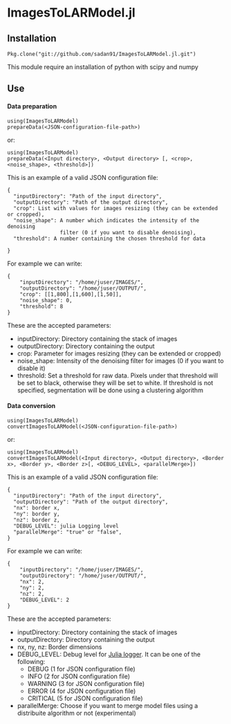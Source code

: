 # ImagesToLARModel.jl

Installation
------

    Pkg.clone("git://github.com/sadan91/ImagesToLARModel.jl.git")
    
This module require an installation of python with scipy and numpy

Use
------

#### Data preparation

    using(ImagesToLARModel)
    prepareData(<JSON-configuration-file-path>)
 
 or:
 
    using(ImagesToLARModel)
    prepareData(<Input directory>, <Output directory> [, <crop>, <noise_shape>, <threshold>])

This is an example of a valid JSON configuration file:

    {
      "inputDirectory": "Path of the input directory",
      "outputDirectory": "Path of the output directory",
      "crop": List with values for images resizing (they can be extended or cropped),
      "noise_shape": A number which indicates the intensity of the denoising
                     filter (0 if you want to disable denoising),
      "threshold": A number containing the chosen threshold for data

    }
    
For example we can write:

    { 
        "inputDirectory": "/home/juser/IMAGES/",
        "outputDirectory": "/home/juser/OUTPUT/",
        "crop": [[1,800],[1,600],[1,50]],
        "noise_shape": 0,
        "threshold": 8
    }

These are the accepted parameters:

- inputDirectory: Directory containing the stack of images
- outputDirectory: Directory containing the output
- crop: Parameter for images resizing (they can be extended or cropped)
- noise_shape: Intensity of the denoising filter for images (0 if you want to disable it)
- threshold: Set a threshold for raw data. Pixels under that threshold will be 
             set to black, otherwise they will be set to white. If threshold 
             is not specified, segmentation will be done using a clustering algorithm

#### Data conversion

    using(ImagesToLARModel)
    convertImagesToLARModel(<JSON-configuration-file-path>)
 
 or:
 
    using(ImagesToLARModel)
    convertImagesToLARModel(<Input directory>, <Output directory>, <Border x>, <Border y>, <Border z>[, <DEBUG_LEVEL>, <parallelMerge>])

This is an example of a valid JSON configuration file:

    {
      "inputDirectory": "Path of the input directory",
      "outputDirectory": "Path of the output directory",
      "nx": border x,
      "ny": border y,
      "nz": border z,
      "DEBUG_LEVEL": julia Logging level
      "parallelMerge": "true" or "false",
    }
    
For example we can write:

    {
        "inputDirectory": "/home/juser/IMAGES/",
        "outputDirectory": "/home/juser/OUTPUT/",
        "nx": 2,
        "ny": 2,
        "nz": 2,
        "DEBUG_LEVEL": 2
    }

These are the accepted parameters:

- inputDirectory: Directory containing the stack of images
- outputDirectory: Directory containing the output
- nx, ny, nz: Border dimensions
- DEBUG_LEVEL: Debug level for [Julia logger](https://github.com/kmsquire/Logging.jl). It can be one of the following:
    - DEBUG (1 for JSON configuration file)
    - INFO (2 for JSON configuration file)
    - WARNING (3 for JSON configuration file)
    - ERROR (4 for JSON configuration file)
    - CRITICAL (5 for JSON configuration file)
- parallelMerge: Choose if you want to merge model files using a distribuite algorithm or not (experimental)
